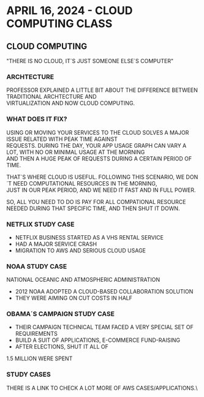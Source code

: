 # APRIL 16, 2024 - CLOUD COMPUTING CLASS

## CLOUD COMPUTING

"THERE IS NO CLOUD, IT´S JUST SOMEONE ELSE´S COMPUTER"

### ARCHTECTURE

PROFESSOR EXPLAINED A LITTLE BIT ABOUT THE DIFFERENCE BETWEEN TRADITIONAL ARCHTECTURE AND \
VIRTUALIZATION AND NOW CLOUD COMPUTING.

### WHAT DOES IT FIX?

USING OR MOVING YOUR SERVICES TO THE CLOUD SOLVES A MAJOR ISSUE RELATED WITH PEAK TIME AGAINST \
REQUESTS. DURING THE DAY, YOUR APP USAGE GRAPH CAN VARY A LOT, WITH NO OR MINIMAL USAGE AT THE MORNING \
AND THEN A HUGE PEAK OF REQUESTS DURING A CERTAIN PERIOD OF TIME.

THAT´S WHERE CLOUD IS USEFUL. FOLLOWING THIS SCENARIO, WE DON´T NEED COMPUTATIONAL RESOURCES IN THE MORNING,\
JUST IN OUR PEAK PERIOD, AND WE NEED IT FAST AND IN FULL POWER.

SO, ALL YOU NEED TO DO IS PAY FOR ALL COMPATIONAL RESOURCE NEEDED DURING THAT SPECIFIC TIME, AND THEN SHUT IT DOWN.

### NETFLIX STUDY CASE

- NETFLIX BUSINESS STARTED AS A VHS RENTAL SERVICE
- HAD A MAJOR SERVICE CRASH
- MIGRATION TO AWS AND SERIOUS CLOUD USAGE

### NOAA STUDY CASE

NATIONAL OCEANIC AND ATMOSPHERIC ADMINISTRATION

- 2012 NOAA ADOPTED A CLOUD-BASED COLLABORATION SOLUTION
- THEY WERE AIMING ON CUT COSTS IN HALF

### OBAMA´S CAMPAIGN STUDY CASE

- THEIR CAMPAIGN TECHNICAL TEAM FACED A VERY SPECIAL SET OF REQUIREMENTS
- BUILD A SUIT OF APPLICATIONS, E-COMMERCE FUND-RAISING
- AFTER ELECTIONS, SHUT IT ALL OF

1.5 MILLION WERE SPENT

### STUDY CASES

THERE IS A LINK TO CHECK A LOT MORE OF AWS CASES/APPLICATIONS.\

